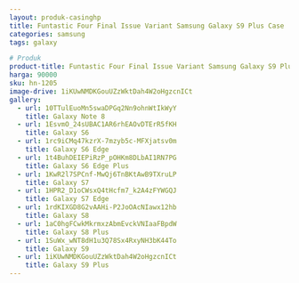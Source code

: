 ```yaml
---
layout: produk-casinghp
title: Funtastic Four Final Issue Variant Samsung Galaxy S9 Plus Case
categories: samsung
tags: galaxy

# Produk
product-title: Funtastic Four Final Issue Variant Samsung Galaxy S9 Plus Case
harga: 90000
sku: hn-1205
image-drive: 1iKUwNMDKGouUZzWktDah4W2oHgzcnICt
gallery:
  - url: 10TTulEuoMn5swaDPGq2Nn9ohnWtIkWyY
    title: Galaxy Note 8
  - url: 1EsvmO_24sUBAC1AR6rhEAOvDTErR5fKH
    title: Galaxy S6
  - url: 1rc9iCMq47kzrX-7mzyb5c-MFXjatsv0m
    title: Galaxy S6 Edge
  - url: 1t4BuhDEIEPiRzP_pOHKm8DLbAI1RN7PG
    title: Galaxy S6 Edge Plus
  - url: 1KwR2l7SPCnf-MwQj6TnBKtAwB9TXruLP
    title: Galaxy S7
  - url: 1HPR2_D1oCWsxQ4tHcfm7_k2A4zFYWGQJ
    title: Galaxy S7 Edge
  - url: 1rdKIXGD8G2vAAHi-P2JoOAcNIawx12hb
    title: Galaxy S8
  - url: 1aC0hgFCwkMkrmxzAbmEvckVNIaaFBpdW
    title: Galaxy S8 Plus
  - url: 1SuWx_wNT8dH1u3Q78Sx4RxyNH3bK44To
    title: Galaxy S9
  - url: 1iKUwNMDKGouUZzWktDah4W2oHgzcnICt
    title: Galaxy S9 Plus
---
```

